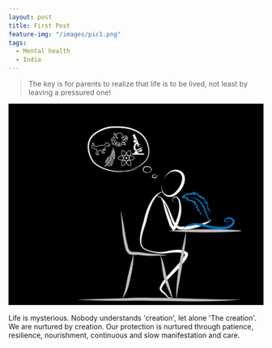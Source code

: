 ```yaml
---
layout: post
title: First Post
feature-img: "/images/pic1.png"
tags:
  - Mental health
  - India
---
```

> The key is for parents to realize that life is to be lived, not least by leaving a pressured one! 

![The Purveyor](/images/pic1.png)

Life is mysterious. Nobody understands 'creation', let alone 'The creation'. We are nurtured by creation. Our protection is nurtured through patience, resilience, nourishment, continuous and slow manifestation and care.
